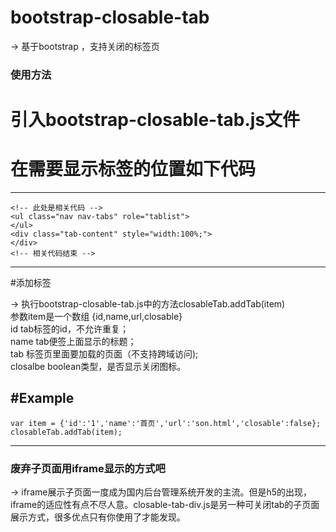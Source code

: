 # bootstrap-closable-tab
-> 基于bootstrap ，支持关闭的标签页
### 使用方法
# 引入bootstrap-closable-tab.js文件
# 在需要显示标签的位置如下代码
---
    <!-- 此处是相关代码 -->
    <ul class="nav nav-tabs" role="tablist">
    </ul>
    <div class="tab-content" style="width:100%;">
    </div>
    <!-- 相关代码结束 -->
---
#添加标签

-> 执行bootstrap-closable-tab.js中的方法closableTab.addTab(item)<br>
参数item是一个数组 {id,name,url,closable} <br>
id tab标签的id，不允许重复；<br>
name tab便签上面显示的标题；<br>
tab 标签页里面要加载的页面（不支持跨域访问);<br>
closalbe boolean类型，是否显示关闭图标。<br>

#Example
---
    var item = {'id':'1','name':'首页','url':'son.html','closable':false};
    closableTab.addTab(item);
---
### 废弃子页面用iframe显示的方式吧
-> iframe展示子页面一度成为国内后台管理系统开发的主流。但是h5的出现，iframe的适应性有点不尽人意。closable-tab-div.js是另一种可关闭tab的子页面展示方式，很多优点只有你使用了才能发现。
